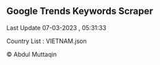 

## Google Trends Keywords Scraper 
 
Last Update 07-03-2023 , 05:31:33

Country List :
VIETNAM.json



© Abdul Muttaqin 
